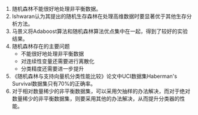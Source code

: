 1. 随机森林不能很好地处理非平衡数据。
2. Ishwaran认为其提出的随机生存森林在处理高维数据时要显著优于其他生存分析方法。
3. 马景义将Adaboost算法和随机森林算法优点集中在一起，得到了较好的实验结果。
4. 随机森林存在的主要问题
   * 不能很好地处理非平衡数据
   * 对连续性变量还需要进行离散化
   * 分类精度还需要进一步提升
5. 《随机森林与支持向量机分类性能比较》论文中UCI数据集Haberman's Survival数据集只有70%的正确率。
6. 对于相对数量稀少的非平衡数据集，可以采用欠抽样的办法解决，而对于绝对数量稀少的非平衡数据集，则要采用其他的办法解决，从而提升分类器的性能。

